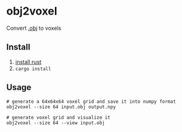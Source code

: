 # obj2voxel
Convert [.obj](https://en.wikipedia.org/wiki/Wavefront_.obj_file) to voxels

## Install
1. [install rust](https://www.rustup.rs/)
2. `cargo install`

## Usage

    # generate a 64x64x64 voxel grid and save it into numpy format
    obj2voxel --size 64 input.obj output.npy
    
    # generate voxel grid and visualize it
    obj2voxel --size 64 --view input.obj
